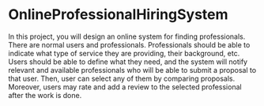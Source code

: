 # OnlineProfessionalHiringSystem
In this project, you will design an online system for finding professionals. There are normal users and professionals. Professionals should be able to indicate what type of service they are providing, their background, etc. Users should be able to define what they need, and the system will notify relevant and available professionals who will be able to submit a proposal to that user. Then, user can select any of them by comparing proposals. Moreover, users may rate and add a review to the selected professional after the work is done.
